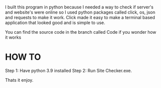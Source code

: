 I built this program in python because I needed a way to check if server's and website's were online so I used python packages called click,
os, json and requests to make it work. Click made it easy to make a terminal based application that looked good and is simple to use.

You can find the source code in the branch called Code if you wonder how it works

# HOW TO
Step 1: Have python 3.9 installed
Step 2: Run Site Checker.exe.

Thats it enjoy.
